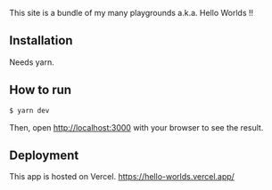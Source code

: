 This site is a bundle of my many playgrounds a.k.a. Hello Worlds !!
## Installation

Needs yarn.

## How to run

```bash
$ yarn dev
```

Then, open [http://localhost:3000](http://localhost:3000) with your browser to see the result.

## Deployment

This app is hosted on Vercel.
https://hello-worlds.vercel.app/
